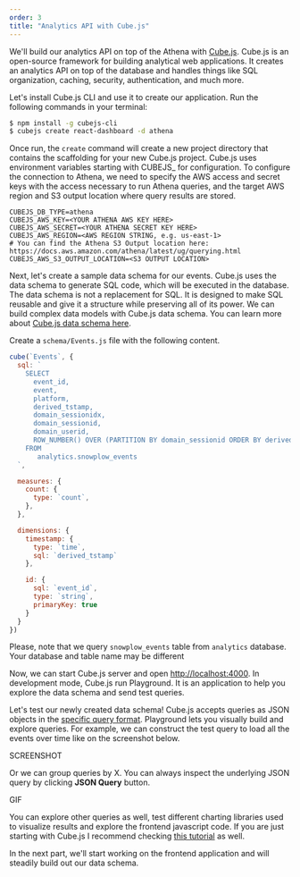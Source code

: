 ```yaml
---
order: 3
title: "Analytics API with Cube.js"
---
```


We'll build our analytics API on top of the Athena with [Cube.js](https://github.com/cube-js/cube.js). Cube.js is an open-source framework for building analytical web applications. It creates an analytics API on top of the database and handles things like SQL organization, caching, security, authentication, and much more.

Let's install Cube.js CLI and use it to create our application. Run the following commands in your terminal:

```bash
$ npm install -g cubejs-cli
$ cubejs create react-dashboard -d athena
```

Once run, the `create` command will create a new project directory that contains the scaffolding for your new Cube.js project. Cube.js uses environment variables starting with CUBEJS_ for configuration. To configure the connection to Athena, we need to specify the AWS access and secret keys with the access necessary to run Athena queries, and the target AWS region and S3 output location where query results are stored.

```
CUBEJS_DB_TYPE=athena
CUBEJS_AWS_KEY=<YOUR ATHENA AWS KEY HERE>
CUBEJS_AWS_SECRET=<YOUR ATHENA SECRET KEY HERE>
CUBEJS_AWS_REGION=<AWS REGION STRING, e.g. us-east-1>
# You can find the Athena S3 Output location here: https://docs.aws.amazon.com/athena/latest/ug/querying.html
CUBEJS_AWS_S3_OUTPUT_LOCATION=<S3 OUTPUT LOCATION>
```

Next, let's create a sample data schema for our events. Cube.js uses the data schema to generate SQL code, which will be executed in the database. The data schema is not a replacement for SQL. It is designed to make SQL reusable and give it a structure while preserving all of its power. We can build complex data models with Cube.js data schema. You can learn more about [Cube.js data schema here](https://cube.dev/docs/getting-started-cubejs-schema).

Create a `schema/Events.js` file with the following content.

```javascript
cube(`Events`, {
  sql: `
    SELECT
      event_id,
      event,
      platform,
      derived_tstamp,
      domain_sessionidx,
      domain_sessionid,
      domain_userid,
      ROW_NUMBER() OVER (PARTITION BY domain_sessionid ORDER BY derived_tstamp) AS event_in_session_index
    FROM
       analytics.snowplow_events
  `,

  measures: {
    count: {
      type: `count`,
    },
  },

  dimensions: {
    timestamp: {
      type: `time`,
      sql: `derived_tstamp`
    },

    id: {
      sql: `event_id`,
      type: `string`,
      primaryKey: true
    }
  }
})
```

Please, note that we query `snowplow_events` table from `analytics` database.
Your database and table name may be different

Now, we can start Cube.js server and open [http://localhost:4000](http://localhost:4000). In development mode, Cube.js run Playground. It is an application to help you explore the data schema and send test queries.

Let's test our newly created data schema!
Cube.js accepts queries as JSON objects in the [specific query format](https://cube.dev/docs/query-format). Playground lets you visually build and explore queries. For example, we can construct the test query to load all the events over time like on the screenshot below.

SCREENSHOT

Or we can group queries by X. You can always inspect the underlying JSON query by clicking **JSON Query** button.

GIF

You can explore other queries as well, test different charting libraries used to
visualize results and explore the frontend javascript code. If you are just starting with Cube.js I recommend checking [this tutorial](https://cube.dev/blog/cubejs-open-source-dashboard-framework-ultimate-guide/) as well.

In the next part, we'll start working on the frontend application and will
steadily build out our data schema.

